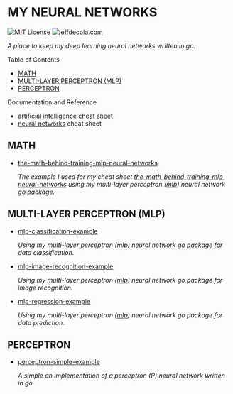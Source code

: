 # MY NEURAL NETWORKS

[![MIT License](https://img.shields.io/:license-mit-blue.svg)](https://jeffdecola.mit-license.org)
[![jeffdecola.com](https://img.shields.io/badge/website-jeffdecola.com-blue)](https://jeffdecola.com)

_A place to keep my deep learning neural networks written in go._

Table of Contents

* [MATH](https://github.com/JeffDeCola/my-neural-networks#math)
* [MULTI-LAYER PERCEPTRON (MLP)](https://github.com/JeffDeCola/my-neural-networks#multi-layer-perceptron-mlp)
* [PERCEPTRON](https://github.com/JeffDeCola/my-neural-networks#perceptron)

Documentation and Reference

* [artificial intelligence](https://github.com/JeffDeCola/my-cheat-sheets/tree/master/software/development/software-architectures/artificial-intelligence/artificial-intelligence-cheat-sheet)
  cheat sheet
* [neural networks](https://github.com/JeffDeCola/my-cheat-sheets/blob/master/software/development/software-architectures/artificial-intelligence/artificial-intelligence-cheat-sheet/neural-networks.md)
  cheat sheet

## MATH

* [the-math-behind-training-mlp-neural-networks](https://github.com/JeffDeCola/my-neural-networks/tree/main/math/the-math-behind-training-mlp-neural-networks)

  _The example I used for my cheat sheet
  [the-math-behind-training-mlp-neural-networks](https://github.com/JeffDeCola/my-cheat-sheets/blob/master/software/development/software-architectures/artificial-intelligence/artificial-intelligence-cheat-sheet/the-math-behind-training-mlp-neural-networks.md)
  using my multi-layer perceptron
  ([mlp](https://github.com/JeffDeCola/my-go-packages/tree/master/neural-networks/mlp))
  neural network go package._

## MULTI-LAYER PERCEPTRON (MLP)

* [mlp-classification-example](https://github.com/JeffDeCola/my-neural-networks/tree/main/mlp-classification-example)

  _Using my multi-layer perceptron
  ([mlp](https://github.com/JeffDeCola/my-go-packages/tree/master/neural-networks/mlp))
  neural network go package for data classification._

* [mlp-image-recognition-example](https://github.com/JeffDeCola/my-neural-networks/tree/main/mlp-regression-example)

  _Using my multi-layer perceptron
  ([mlp](https://github.com/JeffDeCola/my-go-packages/tree/master/neural-networks/mlp))
  neural network go package for image recognition._

* [mlp-regression-example](https://github.com/JeffDeCola/my-neural-networks/tree/main/mlp-image-recognition-example)

  _Using my multi-layer perceptron
  ([mlp](https://github.com/JeffDeCola/my-go-packages/tree/master/neural-networks/mlp))
  neural network go package for data prediction._

## PERCEPTRON

* [perceptron-simple-example](https://github.com/JeffDeCola/my-neural-networks/tree/main/perceptron-simple-example)

  _A simple an implementation of a perceptron (P) neural network
  written in go._
